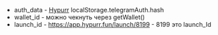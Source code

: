 - auth_data - [Hypurr](https://app.hypurr.fun) localStorage.telegramAuth.hash
- wallet_id - можно чекнуть через getWallet()
- launch_id - https://app.hypurr.fun/launch/8199 - 8199 это launch_Id
